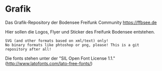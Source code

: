 # Grafik
Das Grafik-Repository der Bodensee Freifunk Community https://ffbsee.de

Hier sollen die Logos, Flyer und Sticker des Freifunk Bodensee entstehen.

```
SVG (and other formats based on xml/text) only!
No binary formats like phtoshop or png, please! This is a git repository after all!

```
Die fonts stehen unter der "SIL Open Font License 1.1." (http://www.latofonts.com/lato-free-fonts/)

```
